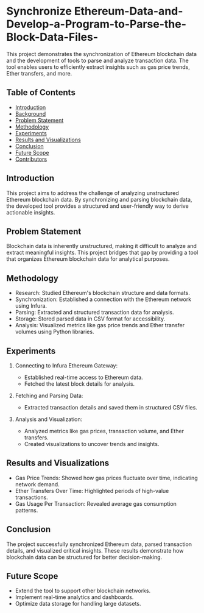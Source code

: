 # Synchronize Ethereum-Data-and-Develop-a-Program-to-Parse-the-Block-Data-Files-
 This project demonstrates the synchronization of Ethereum blockchain data and the development of tools to parse and analyze transaction data. The tool enables users to efficiently extract insights such as gas price trends, Ether transfers, and more.

 ## Table of Contents
- [Introduction](#introduction)
- [Background](#background)
- [Problem Statement](#problem-statement)
- [Methodology](#methodology)
- [Experiments](#experiments)
- [Results and Visualizations](#results-and-visualizations)
- [Conclusion](#conclusion)
- [Future Scope](#future-scope)
- [Contributors](#contributors)

## Introduction
This project aims to address the challenge of analyzing unstructured Ethereum blockchain data. By synchronizing and parsing blockchain data, the developed tool provides a structured and user-friendly way to derive actionable insights.

## Problem Statement
Blockchain data is inherently unstructured, making it difficult to analyze and extract meaningful insights. This project bridges that gap by providing a tool that organizes Ethereum blockchain data for analytical purposes.

## Methodology
- Research: Studied Ethereum's blockchain structure and data formats.
- Synchronization: Established a connection with the Ethereum network using Infura.
- Parsing: Extracted and structured transaction data for analysis.
- Storage: Stored parsed data in CSV format for accessibility.
- Analysis: Visualized metrics like gas price trends and Ether transfer volumes using Python libraries.

## Experiments
1. Connecting to Infura Ethereum Gateway:
   - Established real-time access to Ethereum data.
   - Fetched the latest block details for analysis.
   
2. Fetching and Parsing Data:
   - Extracted transaction details and saved them in structured CSV files.
   
3. Analysis and Visualization:
   - Analyzed metrics like gas prices, transaction volume, and Ether transfers.
   - Created visualizations to uncover trends and insights.
  
## Results and Visualizations
- Gas Price Trends: Showed how gas prices fluctuate over time, indicating network demand.
- Ether Transfers Over Time: Highlighted periods of high-value transactions.
- Gas Usage Per Transaction: Revealed average gas consumption patterns.

## Conclusion
The project successfully synchronized Ethereum data, parsed transaction details, and visualized critical insights. These results demonstrate how blockchain data can be structured for better decision-making.

## Future Scope
- Extend the tool to support other blockchain networks.
- Implement real-time analytics and dashboards.
- Optimize data storage for handling large datasets.






